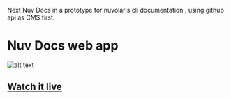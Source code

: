 Next Nuv Docs in a prototype for nuvolaris cli documentation , using github api as CMS first.
# Nuv Docs web app

![alt text](https://user-images.githubusercontent.com/62385965/158829256-373686f4-c537-44c1-b4d6-b4053b12a0c1.PNG)

## [Watch it live](https://pasquale-favella.github.io/pages-nuv-docs)
